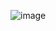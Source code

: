 ![image](https://github.com/PrathamCodes1410/Openwiki/assets/79313374/9bdf7213-0e48-4b71-aec5-5ed6939f2f0c)
